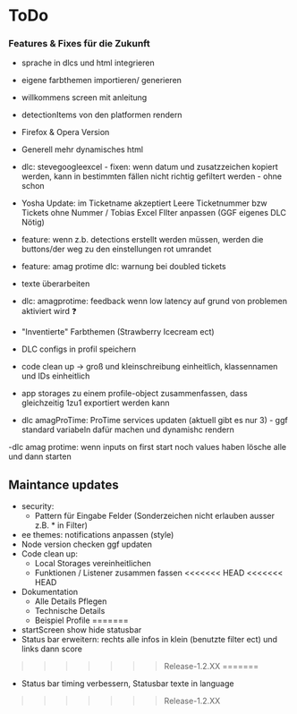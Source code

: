 # ToDo

### Features & Fixes für die Zukunft
 
- sprache in dlcs und html integrieren
- eigene farbthemen importieren/ generieren
- willkommens screen mit anleitung
- detectionItems von den platformen rendern
- Firefox & Opera Version
- Generell mehr dynamisches html
- dlc: stevegoogleexcel - fixen: wenn datum und zusatzzeichen kopiert werden, kann in bestimmten fällen nicht richtig gefiltert werden - ohne schon
- Yosha Update: im Ticketname akzeptiert Leere Ticketnummer bzw Tickets ohne Nummer / Tobias Excel FIlter anpassen 
(GGF eigenes DLC Nötig)

- feature: wenn z.b. detections erstellt werden müssen, werden die buttons/der weg zu den einstellungen rot umrandet
- feature: amag protime dlc: warnung bei doubled tickets
- texte überarbeiten
- dlc: amagprotime: feedback wenn low latency auf grund von problemen aktiviert wird ❓
- "Inventierte" Farbthemen (Strawberry Icecream ect)
- DLC configs in profil speichern
- code clean up -> groß und kleinschreibung einheitlich, klassennamen und IDs einheitlich
- app storages zu einem profile-object zusammenfassen, dass gleichzeitig 1zu1 exportiert werden kann
- dlc amagProTime: ProTime services updaten (aktuell gibt es nur 3) - ggf standard variabeln dafür machen und dynamishc rendern

-dlc amag protime: wenn inputs on first start noch values haben lösche alle und dann starten

## Maintance updates
- security: 
    - Pattern für Eingabe Felder (Sonderzeichen nicht erlauben ausser z.B. * in Filter)
- ee themes: notifications anpassen (style)
- Node version checken ggf updaten
- Code clean up:
    - Local Storages vereinheitlichen
    - Funktionen / Listener zusammen fassen
<<<<<<< HEAD
<<<<<<< HEAD
- Dokumentation
    - Alle Details Pflegen
    - Technische Details
    - Beispiel Profile
=======
- startScreen show hide statusbar
- Status bar erweitern: rechts alle infos in klein (benutzte filter ect) und links dann score
>>>>>>> Release-1.2.XX
=======
- Status bar timing verbessern,
Statusbar texte in language
>>>>>>> Release-1.2.XX
